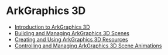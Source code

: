 # ArkGraphics 3D

- [Introduction to ArkGraphics 3D](arkgraphics3D-overview.md)
- [Building and Managing ArkGraphics 3D Scenes](arkgraphics3D-scene.md)
- [Creating and Using ArkGraphics 3D Resources](arkgraphics3D-resource.md)
- [Controlling and Managing ArkGraphics 3D Scene Animations](arkgraphics3D-animation.md)

